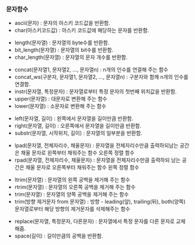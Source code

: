 ### 문자함수
- ascii(문자) : 문자의 아스키 코드값을 반환함.
- char(아스키코드값) : 아스키 코드값에 해당하는 문자를 반환함.
>
- length(문자열) : 문자열의 byte수를 반환함.
- bit_length(문자열) : 문자열의 bit수를 반환함.
- char_length(문자열) : 문자열의 문자 개수를 반환함.
>
- concat(문자열1, 문자열2, ..., 문자열n) : n개의 인수를 연결해 주는 함수
- concat_ws(구분자, 문자열1, 문자열2, ..., 문자열n) : 구분자와 함께 n개의 인수를 연결함.
- instr(문자열, 특정문자) : 문자열로부터 특정 문자의 첫번째 위치값을 반환함.
- upper(문자열) : 대문자로 변환해 주는 함수
- lower(문자열) : 소문자로 변환해 주는 함수
>
- left(문자열, 길이) : 왼쪽에서 문자열을 길이만큼 반환함.
- right(문자열, 길이) : 오른쪽에서 문자열을 길이만큼 반환함.
- substr(문자열, 시작위치, 길이) : 문자열의 일부분을 반환함.
>
- lpad(문자열, 전체자리수, 채울문자) : 문자열을 전체자리수만큼 출력하되남는 공간은 채울 문자로 왼쪽부터 채워주는 함수 오른쪽 정렬 함수
- rpad(문자열, 전체자리수, 채울문자) : 문자열을 전체자리수만큼 출력하되 남는 공간은 채울 문자로 오른쪽부터 채워주는 함수 왼쪽 정렬 함수
>
- ltrim(문자열) : 문자열의 왼쪽 공백을 제거해 주는 함수
- rtrim(문자열) : 문자열의 오른쪽 공백을 제거해 주는 함수
- trim(문자열) : 문자열의 양쪽 공백을 제거해 주는 함수
- trim(방향 제거문자 from 문자열) : 방향 - leading(앞), trailing(뒤), both(양쪽) 문자열로부터 해당 방향의 제거문자를 삭제해주는 함수
>
- replace(문자열, 특정문자, 다른문자) : 문자열에서 특정 문자를 다른 문자로 교체해줌.
- space(길이) : 길이만큼의 공백을 반환함.